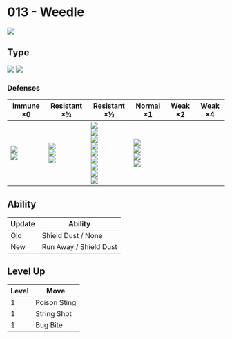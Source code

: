 # 013 - Weedle
![][013]

## Type

![][bug]  ![][poison]

### Defenses

Immune ×0 | Resistant ×¼ | Resistant ×½ | Normal ×1 | Weak ×2 | Weak ×4
---       | ---          | ---          | ---       | ---     | ---
| ![][fighting]<br> ![][grass]<br> | ![][poison]<br> ![][bug]<br> ![][fairy]<br> | ![][normal]<br> ![][ground]<br> ![][ghost]<br> ![][steel]<br> ![][water]<br> ![][electric]<br> ![][ice]<br> ![][dragon]<br> ![][dark]<br> | ![][flying]<br> ![][rock]<br> ![][fire]<br> ![][psychic]<br> | | 

## Ability

Update | Ability
---    | ---
Old    | Shield Dust / None
New    | Run Away / Shield Dust

## Level Up

Level | Move
---   | ---
  1   | Poison Sting
  1   | String Shot
  1   | Bug Bite

[013]: ../img/pokemon/013.png
[normal]: ../img/types/normal.png
[fire]: ../img/types/fire.png
[fighting]: ../img/types/fighting.png
[water]: ../img/types/water.png
[flying]: ../img/types/flying.png
[grass]: ../img/types/grass.png
[poison]: ../img/types/poison.png
[electric]: ../img/types/electric.png
[ground]: ../img/types/ground.png
[psychic]: ../img/types/psychic.png
[rock]: ../img/types/rock.png
[ice]: ../img/types/ice.png
[bug]: ../img/types/bug.png
[dragon]: ../img/types/dragon.png
[ghost]: ../img/types/ghost.png
[dark]: ../img/types/dark.png
[steel]: ../img/types/steel.png
[fairy]: ../img/types/fairy.png
